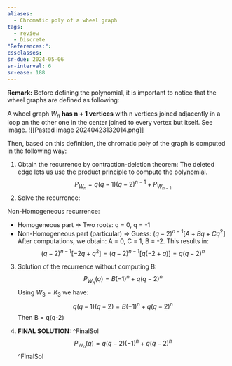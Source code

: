 ```yaml
---
aliases:
  - Chromatic poly of a wheel graph
tags:
  - review
  - Discrete
"References:": 
cssclasses:
sr-due: 2024-05-06
sr-interval: 6
sr-ease: 188
---
```

**Remark:** Before defining the polynomial, it is important to notice that the wheel graphs are defined as following: 

A wheel graph $W_n$ **has n + 1 vertices** with n vertices joined adjacently in a loop an the other one in the center joined to every vertex but itself. See image. 
![[Pasted image 20240423132014.png]]

Then, based on this definition, the chromatic poly of the graph is computed in the following way: 

1. Obtain the recurrence by contraction-deletion theorem: The deleted edge lets us use the product principle to compute the polynomial. 
$$
P_{W_n} = q(q-1)(q-2)^{n-1} + P_{W_{n-1}}
$$
2. Solve the recurrence: 

Non-Homogeneous recurrence: 
+ Homogeneous part => Two roots: q = 0, q = -1 
+ Non-Homogeneous part (particular) => Guess: $(q-2)^{n-1}[A+Bq+Cq^2]$ 
	After computations, we obtain: A = 0, C = 1, B = -2. This results in: 
$$
	(q-2)^{n-1}[-2q+q^2] = (q-2)^{n-1}[q(-2+q)] = q(q-2)^n
$$
3. Solution of the recurrence without computing B: 
$$
P_{W_n} (q) = B(-1)^n + q(q-2)^n
$$
Using $W_3 = K_3$ we have: 
$$
q(q-1)(q-2) = B(-1)^n + q(q-2)^n
$$
Then B = q(q-2)

4. **FINAL SOLUTION:** ^FinalSol
$$
P_{W_n} (q) =q(q-2)(-1)^n + q(q-2)^n
$$
^FinalSol
